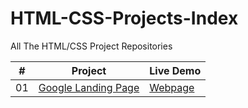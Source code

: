 # HTML-CSS-Projects-Index

All The HTML/CSS Project Repositories

|  #  | Project                                                                                 | Live Demo                                                           |
| :-: | --------------------------------------------------------------------------------------- | ------------------------------------------------------------------- |
| 01  | [Google Landing Page](https://github.com/mehmet-ozcelik/google-landing-page)                              | [Webpage](https://mehmet-ozcelik.github.io/google-landing-page/)               |
